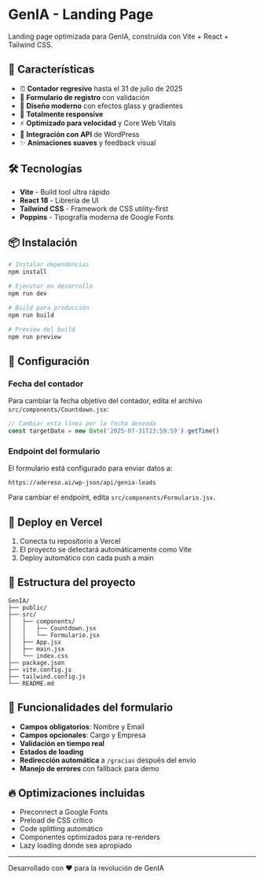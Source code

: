 # GenIA - Landing Page

Landing page optimizada para GenIA, construida con Vite + React + Tailwind CSS.

## 🚀 Características

- ⏰ **Contador regresivo** hasta el 31 de julio de 2025
- 📝 **Formulario de registro** con validación
- 🎨 **Diseño moderno** con efectos glass y gradientes
- 📱 **Totalmente responsive**
- ⚡ **Optimizado para velocidad** y Core Web Vitals
- 🔗 **Integración con API** de WordPress
- ✨ **Animaciones suaves** y feedback visual

## 🛠️ Tecnologías

- **Vite** - Build tool ultra rápido
- **React 18** - Librería de UI
- **Tailwind CSS** - Framework de CSS utility-first
- **Poppins** - Tipografía moderna de Google Fonts

## 📦 Instalación

```bash
# Instalar dependencias
npm install

# Ejecutar en desarrollo
npm run dev

# Build para producción
npm run build

# Preview del build
npm run preview
```

## 🔧 Configuración

### Fecha del contador
Para cambiar la fecha objetivo del contador, edita el archivo `src/components/Countdown.jsx`:

```javascript
// Cambiar esta línea por la fecha deseada
const targetDate = new Date('2025-07-31T23:59:59').getTime()
```

### Endpoint del formulario
El formulario está configurado para enviar datos a:
```
https://adereso.ai/wp-json/api/genia-leads
```

Para cambiar el endpoint, edita `src/components/Formulario.jsx`.

## 🚀 Deploy en Vercel

1. Conecta tu repositorio a Vercel
2. El proyecto se detectará automáticamente como Vite
3. Deploy automático con cada push a main

## 📁 Estructura del proyecto

```
GenIA/
├── public/
├── src/
│   ├── components/
│   │   ├── Countdown.jsx
│   │   └── Formulario.jsx
│   ├── App.jsx
│   ├── main.jsx
│   └── index.css
├── package.json
├── vite.config.js
├── tailwind.config.js
└── README.md
```

## 🎯 Funcionalidades del formulario

- **Campos obligatorios**: Nombre y Email
- **Campos opcionales**: Cargo y Empresa
- **Validación en tiempo real**
- **Estados de loading**
- **Redirección automática** a `/gracias` después del envío
- **Manejo de errores** con fallback para demo

## 🔥 Optimizaciones incluidas

- Preconnect a Google Fonts
- Preload de CSS crítico
- Code splitting automático
- Componentes optimizados para re-renders
- Lazy loading donde sea apropiado

---

Desarrollado con ❤️ para la revolución de GenIA 